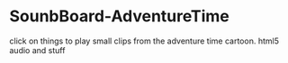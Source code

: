 SounbBoard-AdventureTime
========================

click on things to play small clips from the adventure time cartoon.  html5 audio and stuff
